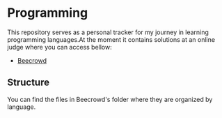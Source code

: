 # Programming

This repository serves as a personal tracker for my journey in learning programming languages.At the moment it contains solutions at an online judge where you can access bellow:

- [Beecrowd](https://judge.beecrowd.com)

## Structure

You can find the files in Beecrowd's folder where they are organized by language. 
